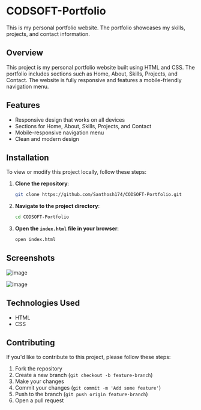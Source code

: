 # CODSOFT-Portfolio

This is my personal portfolio website. The portfolio showcases my skills, projects, and contact information.

## Overview

This project is my personal portfolio website built using HTML and CSS. The portfolio includes sections such as Home, About, Skills, Projects, and Contact. The website is fully responsive and features a mobile-friendly navigation menu.

## Features

- Responsive design that works on all devices
- Sections for Home, About, Skills, Projects, and Contact
- Mobile-responsive navigation menu
- Clean and modern design

## Installation

To view or modify this project locally, follow these steps:

1. **Clone the repository**:
    ```bash
    git clone https://github.com/Santhosh174/CODSOFT-Portfolio.git
    ```

2. **Navigate to the project directory**:
    ```bash
    cd CODSOFT-Portfolio
    ```

3. **Open the `index.html` file in your browser**:
    ```bash
    open index.html
    ```

## Screenshots

![image](https://github.com/Santhosh174/CODSOFT-Portfolio/assets/115930011/e0034ecf-7a75-45d2-b20b-9c427d256b64)

![image](https://github.com/Santhosh174/CODSOFT-Portfolio/assets/115930011/ea550a12-82fb-4ba1-826e-47ee08ce02d0)


## Technologies Used

- HTML
- CSS

## Contributing

If you'd like to contribute to this project, please follow these steps:

1. Fork the repository
2. Create a new branch (`git checkout -b feature-branch`)
3. Make your changes
4. Commit your changes (`git commit -m 'Add some feature'`)
5. Push to the branch (`git push origin feature-branch`)
6. Open a pull request

